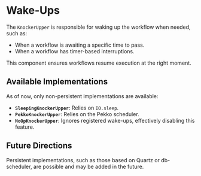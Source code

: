 # Wake-Ups

The `KnockerUpper` is responsible for waking up the workflow when needed, such as:

- When a workflow is awaiting a specific time to pass.
- When a workflow has timer-based interruptions.

This component ensures workflows resume execution at the right moment.

## Available Implementations

As of now, only non-persistent implementations are available:

- **`SleepingKnockerUpper`**: Relies on `IO.sleep`.
- **`PekkoKnockerUpper`**: Relies on the Pekko scheduler.
- **`NoOpKnockerUpper`**: Ignores registered wake-ups, effectively disabling this feature.

## Future Directions

Persistent implementations, such as those based on Quartz or db-scheduler, are possible and may be added in the future.
